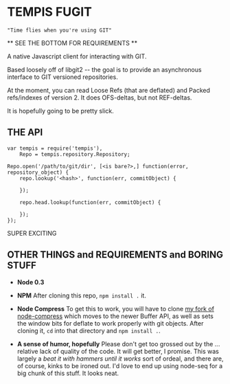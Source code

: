 TEMPIS FUGIT
============

    "Time flies when you're using GIT"


** SEE THE BOTTOM FOR REQUIREMENTS **

A native Javascript client for interacting with GIT.

Based loosely off of libgit2 -- the goal is to provide an asynchronous interface to GIT versioned repositories.

At the moment, you can read Loose Refs (that are deflated) and Packed refs/indexes of version 2. It does OFS-deltas, but not REF-deltas.

It is hopefully going to be pretty slick.

THE API
-------

    var tempis = require('tempis'),
        Repo = tempis.repository.Repository;

    Repo.open('/path/to/git/dir', [<is bare?>,] function(error, repository_object) {
        repo.lookup('<hash>', function(err, commitObject) {

        });

        repo.head.lookup(function(err, commitObject) {

        });
    });

SUPER EXCITING


OTHER THINGS and REQUIREMENTS and BORING STUFF
----------------------------------------------

*   **Node 0.3**

*   **NPM** After cloning this repo, `npm install .` it.

*   **Node Compress** To get this to work, you will have to clone [my fork of node-compress](https://github.com/chrisdickinson/node-compress) which
moves to the newer Buffer API, as well as sets the window bits for deflate to work properly with git objects. After cloning it, `cd` into that directory
and `npm install .`.

*   **A sense of humor, hopefully** Please don't get too grossed out by the ... relative lack of quality of the code. It will get better, I promise. This was largely a *beat it
with hammers until it works* sort of ordeal, and there are, of course, kinks to be ironed out. I'd love to end up using node-seq for a big chunk of this
stuff. It looks neat. 

